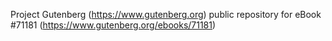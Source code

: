 Project Gutenberg (https://www.gutenberg.org) public repository for
eBook #71181 (https://www.gutenberg.org/ebooks/71181)
